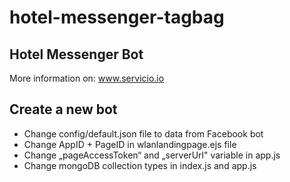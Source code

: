 # hotel-messenger-tagbag

## Hotel Messenger Bot

More information on: www.servicio.io

## Create a new bot

- Change config/default.json file to data from Facebook bot
- Change AppID + PageID in wlanlandingpage.ejs file
- Change „pageAccessToken“ and „serverUrl" variable in app.js
- Change mongoDB collection types in index.js and app.js
